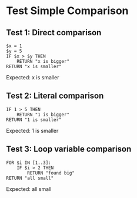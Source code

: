 # Test Simple Comparison

## Test 1: Direct comparison

```ovsm
$x = 1
$y = 5
IF $x > $y THEN
    RETURN "x is bigger"
RETURN "x is smaller"
```

Expected: x is smaller

## Test 2: Literal comparison

```ovsm
IF 1 > 5 THEN
    RETURN "1 is bigger"
RETURN "1 is smaller"
```

Expected: 1 is smaller

## Test 3: Loop variable comparison

```ovsm
FOR $i IN [1..3]:
    IF $i > 2 THEN
        RETURN "found big"
RETURN "all small"
```

Expected: all small

